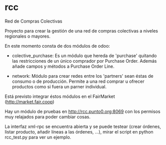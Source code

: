 # rcc
Red de Compras Colectivas

Proyecto para crear la gestión de una red de compras colectivas a niveles regionales o mayores.

En este momento consta de dos módulos de odoo:

- colective_purchase: Es un módulo que hereda de 'purchase' quitando las restricciones de un único comprador por Purchase Order. Además añade campos y métodos a Purchase Order Line.

- network: Módulo para crear redes entre los 'partners' sean éstas de consumo o de producción. Permite a una red comprar u ofrecer productos como si fuera un parner individual.   

Está previsto integrar éstos módulos en el FairMarket (http://market.fair.coop)

Hay un módulo de pruebas en http://rcc.punto0.org:8069 con los permisos muy relajados para poder cambiar cosas. 

La interfaz xml-rpc se encuentra abierta y se puede testear (crear órdenes, listar producto, añadir líneas a las órdenes, ...), mirar el script en python rcc_test.py para ver un ejemplo.



